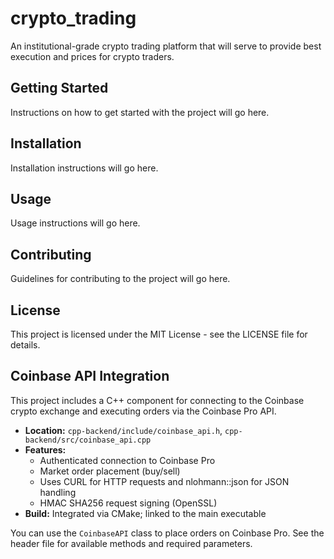# crypto_trading
An institutional-grade crypto trading platform that will serve to provide best execution and prices for crypto traders.

## Getting Started

Instructions on how to get started with the project will go here.

## Installation

Installation instructions will go here.

## Usage

Usage instructions will go here.

## Contributing

Guidelines for contributing to the project will go here.

## License

This project is licensed under the MIT License - see the LICENSE file for details.

## Coinbase API Integration

This project includes a C++ component for connecting to the Coinbase crypto exchange and executing orders via the Coinbase Pro API.

- **Location:** `cpp-backend/include/coinbase_api.h`, `cpp-backend/src/coinbase_api.cpp`
- **Features:**
  - Authenticated connection to Coinbase Pro
  - Market order placement (buy/sell)
  - Uses CURL for HTTP requests and nlohmann::json for JSON handling
  - HMAC SHA256 request signing (OpenSSL)
- **Build:** Integrated via CMake; linked to the main executable

You can use the `CoinbaseAPI` class to place orders on Coinbase Pro. See the header file for available methods and required parameters.
